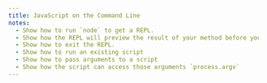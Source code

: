 ```yaml
---
title: JavaScript on the Command Line
notes:
  - Show how to run `node` to get a REPL.
  - Show how the REPL will preview the result of your method before you run it.
  - Show how to exit the REPL.
  - Show how to run an existing script
  - Show how to pass arguments to a script
  - Show how the script can access those arguments `process.argv`
---
```

